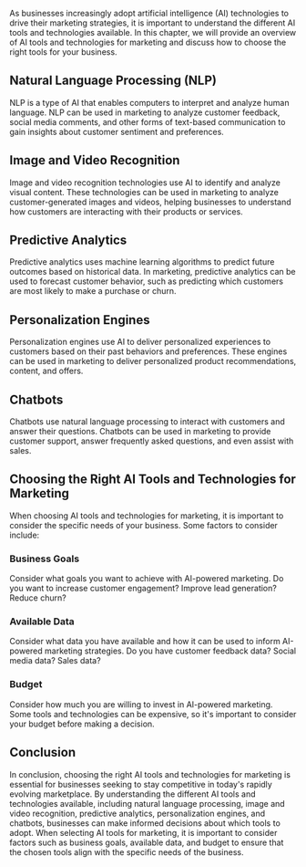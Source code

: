 

As businesses increasingly adopt artificial intelligence (AI) technologies to drive their marketing strategies, it is important to understand the different AI tools and technologies available. In this chapter, we will provide an overview of AI tools and technologies for marketing and discuss how to choose the right tools for your business.

Natural Language Processing (NLP)
---------------------------------

NLP is a type of AI that enables computers to interpret and analyze human language. NLP can be used in marketing to analyze customer feedback, social media comments, and other forms of text-based communication to gain insights about customer sentiment and preferences.

Image and Video Recognition
---------------------------

Image and video recognition technologies use AI to identify and analyze visual content. These technologies can be used in marketing to analyze customer-generated images and videos, helping businesses to understand how customers are interacting with their products or services.

Predictive Analytics
--------------------

Predictive analytics uses machine learning algorithms to predict future outcomes based on historical data. In marketing, predictive analytics can be used to forecast customer behavior, such as predicting which customers are most likely to make a purchase or churn.

Personalization Engines
-----------------------

Personalization engines use AI to deliver personalized experiences to customers based on their past behaviors and preferences. These engines can be used in marketing to deliver personalized product recommendations, content, and offers.

Chatbots
--------

Chatbots use natural language processing to interact with customers and answer their questions. Chatbots can be used in marketing to provide customer support, answer frequently asked questions, and even assist with sales.

Choosing the Right AI Tools and Technologies for Marketing
----------------------------------------------------------

When choosing AI tools and technologies for marketing, it is important to consider the specific needs of your business. Some factors to consider include:

### Business Goals

Consider what goals you want to achieve with AI-powered marketing. Do you want to increase customer engagement? Improve lead generation? Reduce churn?

### Available Data

Consider what data you have available and how it can be used to inform AI-powered marketing strategies. Do you have customer feedback data? Social media data? Sales data?

### Budget

Consider how much you are willing to invest in AI-powered marketing. Some tools and technologies can be expensive, so it's important to consider your budget before making a decision.

Conclusion
----------

In conclusion, choosing the right AI tools and technologies for marketing is essential for businesses seeking to stay competitive in today's rapidly evolving marketplace. By understanding the different AI tools and technologies available, including natural language processing, image and video recognition, predictive analytics, personalization engines, and chatbots, businesses can make informed decisions about which tools to adopt. When selecting AI tools for marketing, it is important to consider factors such as business goals, available data, and budget to ensure that the chosen tools align with the specific needs of the business.
